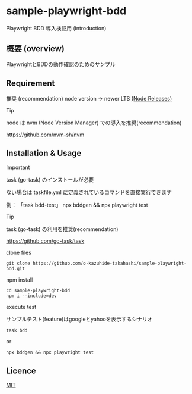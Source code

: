 # sample-playwright-bdd

Playwright BDD 導入検証用 (introduction)

## 概要 (overview)

PlaywrightとBDDの動作確認のためのサンプル

## Requirement

推奨 (recommendation) node version -> newer LTS
[(Node Releases)](https://nodejs.org/en/about/previous-releases)

> [!TIP]
> node は nvm (Node Version Manager) での導入を推奨(recommendation)
> 
>   https://github.com/nvm-sh/nvm

## Installation & Usage

> [!IMPORTANT]
> task (go-task) のインストールが必要
> 
> ない場合は taskfile.yml に定義されているコマンドを直接実行できます
>
> 例： 「task bdd-test」
>   npx bddgen && npx playwright test

> [!TIP]
> task (go-task) の利用を推奨(recommendation)
> 
>   https://github.com/go-task/task

clone files

```shell
git clone https://github.com/o-kazuhide-takahashi/sample-playwright-bdd.git
```

npm install

```shell
cd sample-playwright-bdd
npm i --include=dev
```

execute test

サンプルテスト(feature)はgoogleとyahooを表示するシナリオ

```shell
task bdd
```

or 

```shell
npx bddgen && npx playwright test
```



## Licence

[MIT](https://github.com/o-kazuhide-takahashi/sample-playwright-bdd/LICENCE)
